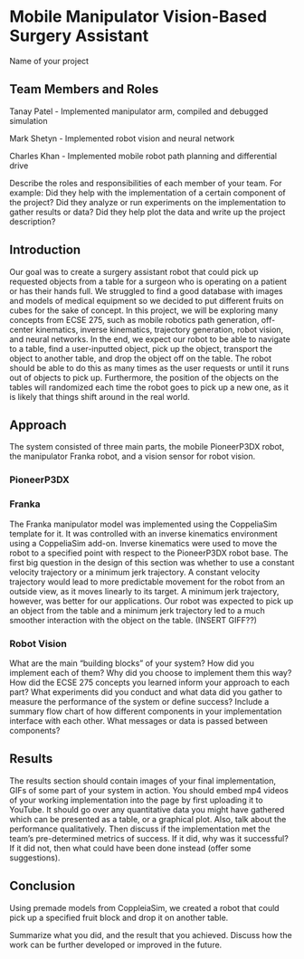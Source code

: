 # Mobile Manipulator Vision-Based Surgery Assistant
Name of your project

## Team Members and Roles
Tanay Patel - Implemented manipulator arm, compiled and debugged simulation

Mark Shetyn - Implemented robot vision and neural network

Charles Khan - Implemented mobile robot path planning and differential drive

Describe the roles and responsibilities of each member of your team. For example: Did they help with the
implementation of a certain component of the project? Did they analyze or run experiments on the
implementation to gather results or data? Did they help plot the data and write up the project description?


## Introduction
Our goal was to create a surgery assistant robot that could pick up requested objects from a table for a surgeon who is operating on a patient or has their hands full. We struggled to find a good database with images and models of medical equipment so we decided to put different fruits on cubes for the sake of concept. In this project, we will be exploring many concepts from ECSE 275, such as mobile robotics path generation, off-center kinematics, inverse kinematics, trajectory generation, robot vision, and neural networks. In the end, we expect our robot to be able to navigate to a table, find a user-inputted object, pick up the object, transport the object to another table, and drop the object off on the table. The robot should be able to do this as many times as the user requests or until it runs out of objects to pick up. Furthermore, the position of the objects on the tables will randomized each time the robot goes to pick up a new one, as it is likely that things shift around in the real world.


## Approach
The system consisted of three main parts, the mobile PioneerP3DX robot, the manipulator Franka robot, and a vision sensor for robot vision. 

### PioneerP3DX

### Franka
The Franka manipulator model was implemented using the CoppeliaSim template for it. It was controlled with an inverse kinematics environment using a CoppeliaSim add-on. Inverse kinematics were used to move the robot to a specified point with respect to the PioneerP3DX robot base. The first big question in the design of this section was whether to use a constant velocity trajectory or a minimum jerk trajectory. A constant velocity trajectory would lead to more predictable movement for the robot from an outside view, as it moves linearly to its target. A minimum jerk trajectory, however, was better for our applications. Our robot was expected to pick up an object from the table and a minimum jerk trajectory led to a much smoother interaction with the object on the table. (INSERT GIFF??)

### Robot Vision



What are the main “building blocks” of your system? How did you implement each of them? Why did you
choose to implement them this way? How did the ECSE 275 concepts you learned inform your approach to
each part? What experiments did you conduct and what data did you gather to measure the performance
of the system or define success? Include a summary flow chart of how different components in your
implementation interface with each other. What messages or data is passed between components?


## Results
The results section should contain images of your final implementation, GIFs of some part of your system
in action. You should embed mp4 videos of your working implementation into the page by first
uploading it to YouTube. It should go over any quantitative data you might have gathered which can be
presented as a table, or a graphical plot. Also, talk about the performance qualitatively. Then discuss if
the implementation met the team’s pre-determined metrics of success. If it did, why was it successful? If it
did not, then what could have been done instead (offer some suggestions).


## Conclusion
Using premade models from CoppleiaSim, we created a robot that could pick up a specified fruit block and drop it on another table. 

Summarize what you did, and the result that you achieved. Discuss how the work can be further developed
or improved in the future.
